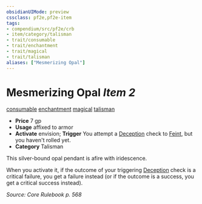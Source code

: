 ```yaml
---
obsidianUIMode: preview
cssclass: pf2e,pf2e-item
tags:
- compendium/src/pf2e/crb
- item/category/talisman
- trait/consumable
- trait/enchantment
- trait/magical
- trait/talisman
aliases: ["Mesmerizing Opal"]
---
```

# Mesmerizing Opal *Item 2*  
[consumable](../../../rules/traits/consumable.md)  [enchantment](../../../rules/traits/enchantment.md)  [magical](../../../rules/traits/magical.md)  [talisman](../../../rules/traits/talisman.md)  

- **Price** 7 gp
- **Usage** affixed to armor
- **Activate** envision; **Trigger** You attempt a [Deception](../../skills.md#Deception) check to [Feint](../../../rules/actions/feint.md), but you haven't rolled yet.
- **Category** Talisman

This silver-bound opal pendant is afire with iridescence.

When you activate it, if the outcome of your triggering [Deception](../../skills.md#Deception) check is a critical failure, you get a failure instead (or if the outcome is a success, you get a critical success instead).

*Source: Core Rulebook p. 568*